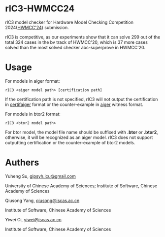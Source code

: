 # rIC3-HWMCC24
rIC3 model checker for Hardware Model Checking Competition 2024([HWMCC'24](https://hwmcc.github.io/2024)) submission.

rIC3 is competitive, as our experiments show that it can solve 299 out of the total 324 cases in the bv track of HWMCC'20, which is 37 more cases solved than the most solved checker abc-superprove in HWMCC'20.

# Usage
For models in aiger format:
```
rIC3 <aiger model path> [certification path]
```
If the certification path is not specified, rIC3 will not output the certification in [certifaiger](https://github.com/Froleyks/certifaiger) format or the counter-example in [aiger](https://github.com/arminbiere/aiger) witness format.

For models in btor2 format:
```
rIC3 <btor2 model path>
```
For btor model, the model file name should be suffixed with **.btor** or **.btor2**, otherwise, it will be recognized as an aiger model. rIC3 does not support outputting certification or the counter-example of btor2 models.

# Authers
Yuheng Su, gipsyh.icu@gmail.com

University of Chinese Academy of Sciences; Institute of Software, Chinese Academy of Sciences
 
Qiusong Yang, qiusong@iscas.ac.cn

Institute of Software, Chinese Academy of Sciences

Yiwei Ci, yiwei@iscas.ac.cn

Institute of Software, Chinese Academy of Sciences
